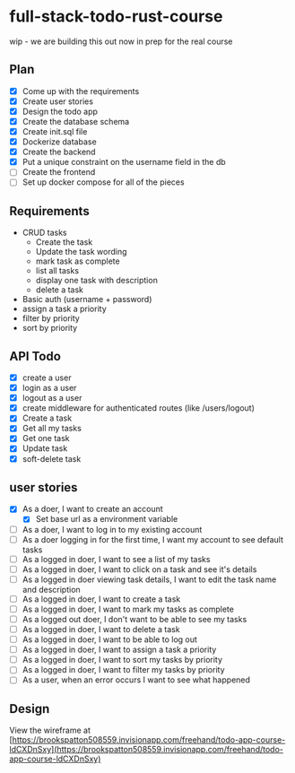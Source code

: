 # full-stack-todo-rust-course

wip - we are building this out now in prep for the real course

## Plan

- [x] Come up with the requirements
- [x] Create user stories
- [x] Design the todo app
- [x] Create the database schema
- [x] Create init.sql file
- [x] Dockerize database
- [x] Create the backend
- [x] Put a unique constraint on the username field in the db
- [ ] Create the frontend
- [ ] Set up docker compose for all of the pieces

## Requirements

- CRUD tasks
  - Create the task
  - Update the task wording
  - mark task as complete
  - list all tasks
  - display one task with description
  - delete a task
- Basic auth (username + password)
- assign a task a priority
- filter by priority
- sort by priority

## API Todo

- [x] create a user
- [x] login as a user
- [x] logout as a user
- [x] create middleware for authenticated routes (like /users/logout)
- [x] Create a task
- [x] Get all my tasks
- [x] Get one task
- [x] Update task
- [x] soft-delete task

## user stories

- [x] As a doer, I want to create an account
  - [x] Set base url as a environment variable
- [ ] As a doer, I want to log in to my existing account
- [ ] As a doer logging in for the first time, I want my account to see default tasks
- [ ] As a logged in doer, I want to see a list of my tasks
- [ ] As a logged in doer, I want to click on a task and see it's details
- [ ] As a logged in doer viewing task details, I want to edit the task name and description
- [ ] As a logged in doer, I want to create a task
- [ ] As a logged in doer, I want to mark my tasks as complete
- [ ] As a logged out doer, I don't want to be able to see my tasks
- [ ] As a logged in doer, I want to delete a task
- [ ] As a logged in doer, I want to be able to log out
- [ ] As a logged in doer, I want to assign a task a priority
- [ ] As a logged in doer, I want to sort my tasks by priority
- [ ] As a logged in doer, I want to filter my tasks by priority
- [ ] As a user, when an error occurs I want to see what happened

## Design

View the wireframe at [https://brookspatton508559.invisionapp.com/freehand/todo-app-course-ldCXDnSxy](https://brookspatton508559.invisionapp.com/freehand/todo-app-course-ldCXDnSxy)